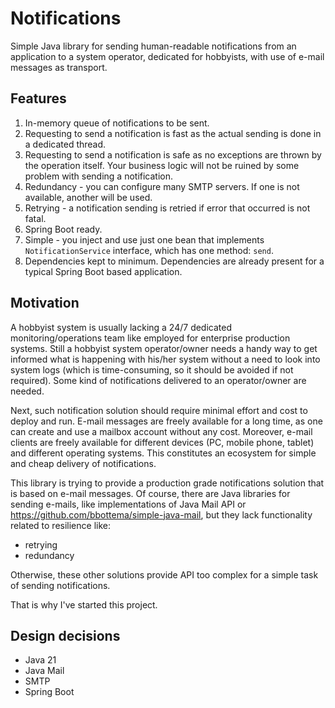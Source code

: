 # Notifications
Simple Java library for sending human-readable notifications from an application to a system operator,
dedicated for hobbyists, with use of e-mail messages as transport.

## Features
1. In-memory queue of notifications to be sent.
2. Requesting to send a notification is fast as the actual sending is done in a dedicated thread.
3. Requesting to send a notification is safe as no exceptions are thrown by the operation itself.
Your business logic will not be ruined by some problem with sending a notification.
4. Redundancy - you can configure many SMTP servers. If one is not available, another will be used.
5. Retrying - a notification sending is retried if error that occurred is not fatal.
6. Spring Boot ready.
7. Simple - you inject and use just one bean that implements `NotificationService` interface, which has one method: `send`.
8. Dependencies kept to minimum. Dependencies are already present for a typical Spring Boot based application.

## Motivation
A hobbyist system is usually lacking a 24/7 dedicated monitoring/operations team like employed for enterprise production systems.
Still a hobbyist system operator/owner needs a handy way to get informed what is happening with his/her system
without a need to look into system logs (which is time-consuming, so it should be avoided if not required). 
Some kind of notifications delivered to an operator/owner are needed.

Next, such notification solution should require minimal effort and cost to deploy and run.
E-mail messages are freely available for a long time, as one can create and use a mailbox account without 
any cost. Moreover, e-mail clients are freely available for different devices (PC, mobile phone, tablet) and 
different operating systems. This constitutes an ecosystem for simple and cheap delivery of notifications.

This library is trying to provide a production grade notifications solution that is based on e-mail
messages. Of course, there are Java libraries for sending e-mails, like implementations of Java Mail API or
https://github.com/bbottema/simple-java-mail, but they lack functionality related to resilience like:
- retrying
- redundancy

Otherwise, these other solutions provide API too complex for a simple task of sending notifications.

That is why I've started this project.

## Design decisions
- Java 21
- Java Mail
- SMTP
- Spring Boot
